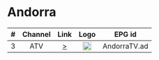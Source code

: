<h1>Andorra</h1>

| #    | Channel        | Link  | Logo | EPG id |
|:----:|:--------------:|:-----:|:----:|:------:|
| 3 | ATV  | [>](https://videos.rtva.ad/live/rtva/playlist.m3u8) | <img height="20" src="https://i.discogs.com/SJ4S0rMGoxYwfTo6OvMp_8aOxF4rAFpzRcUaVV-NBsc/rs:fit/g:sm/q:40/h:300/w:300/czM6Ly9kaXNjb2dz/LWRhdGFiYXNlLWlt/YWdlcy9MLTE0Nzg0/MjMtMTUyOTAwMzMw/Mi01NTMzLmpwZWc.jpeg"/> | AndorraTV.ad |
